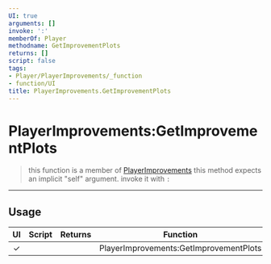 ```yaml
---
UI: true
arguments: []
invoke: ':'
memberOf: Player
methodname: GetImprovementPlots
returns: []
script: false
tags:
- Player/PlayerImprovements/_function
- function/UI
title: PlayerImprovements.GetImprovementPlots
---
```

# PlayerImprovements:GetImprovementPlots
> this function is a member of [PlayerImprovements](civ-6/lua/PlayerImprovements.md)
> this method expects an implicit "self" argument. invoke it with `:`
-----
## Usage
|  UI | Script | Returns | Function | Arguments |
|:---:|:------:|-------:|:--------:|:---------|
|✓| ||PlayerImprovements:GetImprovementPlots||

